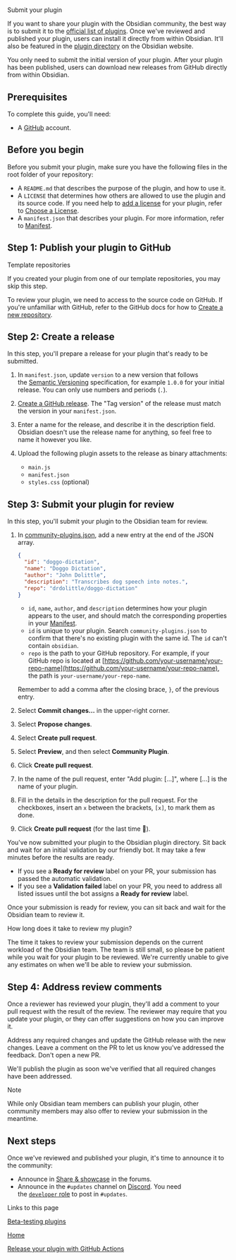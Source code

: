 #   
Submit your plugin

If you want to share your plugin with the Obsidian community, the best way is to submit it to the [official list of plugins](https://github.com/obsidianmd/obsidian-releases/blob/master/community-plugins.json). Once we've reviewed and published your plugin, users can install it directly from within Obsidian. It'll also be featured in the [plugin directory](https://obsidian.md/plugins) on the Obsidian website.

You only need to submit the initial version of your plugin. After your plugin has been published, users can download new releases from GitHub directly from within Obsidian.

## Prerequisites 

To complete this guide, you'll need:

- A [GitHub](https://github.com/signup) account.

## Before you begin 

Before you submit your plugin, make sure you have the following files in the root folder of your repository:

- A `README.md` that describes the purpose of the plugin, and how to use it.
- A `LICENSE` that determines how others are allowed to use the plugin and its source code. If you need help to [add a license](https://docs.github.com/en/communities/setting-up-your-project-for-healthy-contributions/adding-a-license-to-a-repository) for your plugin, refer to [Choose a License](https://choosealicense.com/).
- A `manifest.json` that describes your plugin. For more information, refer to [Manifest](https://docs.obsidian.md/Reference/Manifest).

## Step 1: Publish your plugin to GitHub 

Template repositories

If you created your plugin from one of our template repositories, you may skip this step.

To review your plugin, we need to access to the source code on GitHub. If you're unfamiliar with GitHub, refer to the GitHub docs for how to [Create a new repository](https://docs.github.com/en/repositories/creating-and-managing-repositories/creating-a-new-repository).

## Step 2: Create a release 

In this step, you'll prepare a release for your plugin that's ready to be submitted.

1. In `manifest.json`, update `version` to a new version that follows the [Semantic Versioning](https://semver.org/) specification, for example `1.0.0` for your initial release. You can only use numbers and periods (`.`).
    
2. [Create a GitHub release](https://docs.github.com/en/repositories/releasing-projects-on-github/managing-releases-in-a-repository#creating-a-release). The "Tag version" of the release must match the version in your `manifest.json`.
    
3. Enter a name for the release, and describe it in the description field. Obsidian doesn't use the release name for anything, so feel free to name it however you like.
    
4. Upload the following plugin assets to the release as binary attachments:
    
    - `main.js`
    - `manifest.json`
    - `styles.css` (optional)

## Step 3: Submit your plugin for review 

In this step, you'll submit your plugin to the Obsidian team for review.

1. In [community-plugins.json](https://github.com/obsidianmd/obsidian-releases/edit/master/community-plugins.json), add a new entry at the end of the JSON array.
    
    ```json
    {
      "id": "doggo-dictation",
      "name": "Doggo Dictation",
      "author": "John Dolittle",
      "description": "Transcribes dog speech into notes.",
      "repo": "drdolittle/doggo-dictation"
    }
    ```
    
    - `id`, `name`, `author`, and `description` determines how your plugin appears to the user, and should match the corresponding properties in your [Manifest](https://docs.obsidian.md/Reference/Manifest).
    - `id` is unique to your plugin. Search `community-plugins.json` to confirm that there's no existing plugin with the same id. The `id` can't contain `obsidian`.
    - `repo` is the path to your GitHub repository. For example, if your GitHub repo is located at [https://github.com/your-username/your-repo-name](https://github.com/your-username/your-repo-name), the path is `your-username/your-repo-name`.
    
    Remember to add a comma after the closing brace, `}`, of the previous entry.
    
2. Select **Commit changes...** in the upper-right corner.
    
3. Select **Propose changes**.
    
4. Select **Create pull request**.
    
5. Select **Preview**, and then select **Community Plugin**.
    
6. Click **Create pull request**.
    
7. In the name of the pull request, enter "Add plugin: [...]", where [...] is the name of your plugin.
    
8. Fill in the details in the description for the pull request. For the checkboxes, insert an `x` between the brackets, `[x]`, to mark them as done.
    
9. Click **Create pull request** (for the last time 🤞).
    

You've now submitted your plugin to the Obsidian plugin directory. Sit back and wait for an initial validation by our friendly bot. It may take a few minutes before the results are ready.

- If you see a **Ready for review** label on your PR, your submission has passed the automatic validation.
- If you see a **Validation failed** label on your PR, you need to address all listed issues until the bot assigns a **Ready for review** label.

Once your submission is ready for review, you can sit back and wait for the Obsidian team to review it.

How long does it take to review my plugin?

The time it takes to review your submission depends on the current workload of the Obsidian team. The team is still small, so please be patient while you wait for your plugin to be reviewed. We're currently unable to give any estimates on when we'll be able to review your submission.

## Step 4: Address review comments 

Once a reviewer has reviewed your plugin, they'll add a comment to your pull request with the result of the review. The reviewer may require that you update your plugin, or they can offer suggestions on how you can improve it.

Address any required changes and update the GitHub release with the new changes. Leave a comment on the PR to let us know you've addressed the feedback. Don't open a new PR.

We'll publish the plugin as soon we've verified that all required changes have been addressed.

Note

While only Obsidian team members can publish your plugin, other community members may also offer to review your submission in the meantime.

## Next steps 

Once we've reviewed and published your plugin, it's time to announce it to the community:

- Announce in [Share & showcase](https://forum.obsidian.md/c/share-showcase/9) in the forums.
- Announce in the `#updates` channel on [Discord](https://discord.gg/veuWUTm). You need the [`developer` role](https://discord.com/channels/686053708261228577/702717892533157999/830492034807758859) to post in `#updates`.

Links to this page

[Beta-testing plugins](https://docs.obsidian.md/Plugins/Releasing/Beta-testing+plugins)

[Home](https://docs.obsidian.md/Home)

[Release your plugin with GitHub Actions](https://docs.obsidian.md/Plugins/Releasing/Release+your+plugin+with+GitHub+Actions)